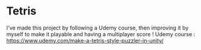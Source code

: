 # Tetris
I've made this project by following a Udemy course, then improving it by myself to make it playable and having a multiplayer score !
Udemy course : https://www.udemy.com/make-a-tetris-style-puzzler-in-unity/
